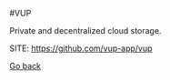 #VUP

 Private and decentralized cloud storage.

 SITE: https://github.com/vup-app/vup

 [Go back](https://portable-linux-apps.github.io/apps.html)
